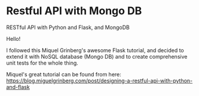 # Restful API with Mongo DB
RESTful API with Python and Flask, and MongoDB

Hello!

I followed this Miquel Grinberg's awesome Flask tutorial, and decided to extend it with NoSQL database (Mongo DB) and to create comprehensive unit tests for the whole thing. 

Miquel's great tutorial can be found from here: https://blog.miguelgrinberg.com/post/designing-a-restful-api-with-python-and-flask


